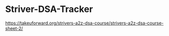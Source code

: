 # Striver-DSA-Tracker
https://takeuforward.org/strivers-a2z-dsa-course/strivers-a2z-dsa-course-sheet-2/
